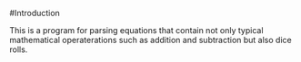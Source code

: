 #Introduction

This is a program for parsing equations that contain not only typical mathematical operaterations such as addition and subtraction but also dice rolls.


